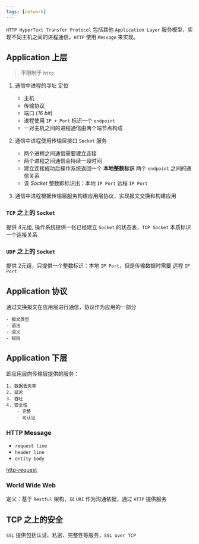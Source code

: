 ```yaml
---
tags: [network]
---
```


`HTTP HyperText Transfer Protocol` 包括其他 `Application Layer` 服务模型，实现不同主机之间的进程通信，`HTTP` 使用 `Message` 来实现。

## Application 上层

> 不限制于 `http`

1. 通信中进程的寻址 定位

   - 主机
   - 传输协议
   - 端口 (_16 bit_)
   - 进程使用 `IP + Port` 标识一个 `endpoint`
   - 一对主机之间的进程通信由两个端节点构成

2. 通信中进程使用传输层接口 `Socket` 服务

   - 两个进程之间通信需要建立连接
   - 两个进程之间通信会持续一段时间
   - 建立连接成功后操作系统返回一个 **本地整数标识** 两个 `endpoint` 之间的通信关系
   - 该 _Socket_ 整数即标识出：本地 `IP Port` 远程 `IP Port`

3. 通信中进程根据传输层服务构建应用层协议，实现报文交换和构建应用

### `TCP` 之上的 `Socket`

提供 4元组, 操作系统提供一张已经建立 `Socket` 的状态表，`TCP Socket` 本质标识一个连接关系

### `UDP` 之上的 `Socket`

提供 2元组，只提供一个整数标识：本地 `IP Port`，但是传输数据时需要 远程 `IP Port`

## Application 协议

通过交换报文在应用层进行通信，协议作为应用的一部分

    - 报文类型
    - 语法
    - 语义
    - 规则

## Application 下层

即应用层向传输层提供的服务：

    1. 数据丢失率
    2. 延迟
    3. 吞吐
    4. 安全性
        - 完整
        - 可认证

### HTTP Message

- `request line`
- `header line`
- `entity body`

[http-request](./assets/http-request.png)

### World Wide Web

定义：基于 `Restful` 架构，以 `URI` 作为沟通依据，通过 `HTTP` 提供服务

## TCP 之上的安全

`SSL` 提供包括认证、私密、完整性等服务，`SSL over TCP`
